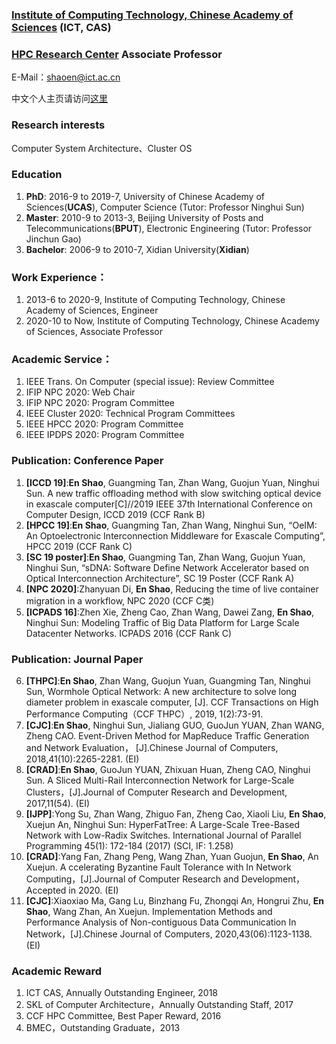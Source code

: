 

### [Institute of Computing Technology, Chinese Academy of Sciences](http://www.ict.cas.cn/)  (ICT, CAS)
### [HPC Research Center](http://www.ncic.ac.cn/index.php)  Associate Professor

E-Mail：shaoen@ict.ac.cn

中文个人主页请访问[这里](https://enshao.github.io)  


### Research interests
 Computer System Architecture、Cluster OS
### Education
1.  **PhD**: 2016-9 to 2019-7, University of Chinese Academy of Sciences(**UCAS**), Computer Science
(Tutor: Professor Ninghui Sun)
2.  **Master**: 2010-9 to 2013-3, Beijing University of Posts and Telecommunications(**BPUT**), Electronic Engineering
(Tutor: Professor Jinchun Gao)
3.  **Bachelor**: 2006-9 to 2010-7, Xidian University(**Xidian**)

### Work Experience：
1.  2013-6 to 2020-9, Institute of Computing Technology, Chinese Academy of Sciences, Engineer
2.  2020-10 to Now, Institute of Computing Technology, Chinese Academy of Sciences, Associate Professor

### Academic Service：
1.  IEEE Trans. On Computer (special issue): Review Committee
2.  IFIP NPC 2020: Web Chair
3.  IFIP NPC 2020: Program Committee
4.  IEEE Cluster 2020: Technical Program Committees
5.  IEEE HPCC 2020: Program Committee 
6.  IEEE IPDPS 2020: Program Committee 

### Publication: Conference Paper
1.  **[ICCD 19]**:**En Shao**, Guangming Tan, Zhan Wang, Guojun Yuan, Ninghui Sun. A new traffic offloading method with slow switching optical device in exascale computer[C]//2019 IEEE 37th International Conference on Computer Design, ICCD 2019 (CCF Rank B)
2.  **[HPCC 19]**:**En Shao**, Guangming Tan, Zhan Wang, Ninghui Sun, “OeIM: An Optoelectronic Interconnection Middleware for Exascale Computing”, HPCC 2019 (CCF Rank C)
3.  **[SC 19 poster]**:**En Shao**, Guangming Tan, Zhan Wang, Guojun Yuan, Ninghui Sun, “sDNA: Software Define Network Accelerator based on Optical Interconnection Architecture”, SC 19 Poster (CCF Rank A)
4.  **[NPC 2020]**:Zhanyuan Di, **En Shao**, Reducing the time of live container migration in a workflow, NPC 2020 (CCF C类)
5.  **[ICPADS 16]**:Zhen Xie, Zheng Cao, Zhan Wang, Dawei Zang, **En Shao**, Ninghui Sun: Modeling Traffic of Big Data Platform for Large Scale Datacenter Networks. ICPADS 2016 (CCF Rank C)

### Publication: Journal Paper
6.	**[THPC]**:**En Shao**, Zhan Wang, Guojun Yuan, Guangming Tan, Ninghui Sun, Wormhole Optical Network: A new architecture to solve long diameter problem in exascale computer, [J]. CCF Transactions on High Performance Computing（CCF THPC）, 2019, 1(2):73-91. 
7.	**[CJC]**:**En Shao**, Ninghui Sun, Jialiang GUO, GuoJun YUAN, Zhan WANG, Zheng CAO. Event-Driven Method for MapReduce Traffic Generation and Network Evaluation， [J].Chinese Journal of Computers, 2018,41(10):2265-2281. (EI)
8.	**[CRAD]**:**En Shao**, GuoJun YUAN, Zhixuan Huan, Zheng CAO, Ninghui Sun. A Sliced Multi-Rail Interconnection Network for Large-Scale Clusters，[J].Journal of Computer Research and Development, 2017,11(54). (EI)
9.	**[IJPP]**:Yong Su, Zhan Wang, Zhiguo Fan, Zheng Cao, Xiaoli Liu, **En Shao**, Xuejun An, Ninghui Sun: HyperFatTree: A Large-Scale Tree-Based Network with Low-Radix Switches. International Journal of Parallel Programming 45(1): 172-184 (2017) (SCI, IF: 1.258)
10.	**[CRAD]**:Yang Fan, Zhang Peng, Wang Zhan, Yuan Guojun, **En Shao**, An Xuejun. A ccelerating Byzantine Fault Tolerance with In Network Computing，[J].Journal of Computer Research and Development，Accepted in 2020. (EI)
11.	**[CJC]**:Xiaoxiao Ma, Gang Lu, Binzhang Fu, Zhongqi An, Hongrui Zhu, **En Shao**, Wang Zhan, An Xuejun. Implementation Methods and Performance Analysis of Non-contiguous Data Communication In Network，[J].Chinese Journal of Computers, 2020,43(06):1123-1138. (EI)

### Academic Reward
1. ICT CAS, Annually Outstanding Engineer, 2018
2. SKL of Computer Architecture，Annually Outstanding Staff, 2017
3. CCF HPC Committee, Best Paper Reward, 2016
4. BMEC，Outstanding Graduate，2013
